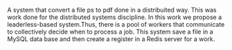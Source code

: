A system that convert a file ps to pdf done in a distribuited way.
This was work done for the distributed systems discipline. In this work we propose a leaderless-based system.Thus, there is a pool of workers that communicate to collectively decide when to process a job.
This system save a file in a MySQL data base and then create a register in a Redis server for a work. 

